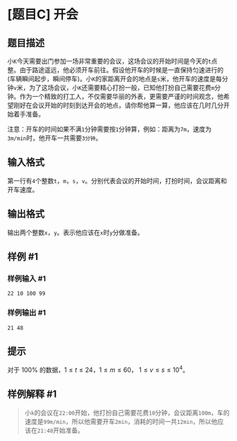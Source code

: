 # [题目C] 开会

## 题目描述

小`K`今天需要出门参加一场非常重要的会议，这场会议的开始时间是今天的`t`点整。由于路途遥远，他必须开车前往。假设他开车的时候是一直保持匀速进行的(车辆瞬间起步，瞬间停车)。小`K`的家距离开会的地点是`s`米，他开车的速度是每分钟`v`米，为了这场会议，小`K`还需要精心打扮一般，已知他打扮自己需要花费`m`分钟。作为一个精致的打工人，不仅需要华丽的外表，更需要严谨的时间观念，他希望刚好在会议开始的时刻到达开会的地点，请你帮他算一算，他应该在几时几分开始着手准备。

注意：开车的时间如果不满`1`分钟需要按`1`分钟算，例如：距离为`7m`，速度为`3m/min`时，他开车一共需要`3分钟`。

## 输入格式

第一行有`4`个整数`t`，`m`，`s`，`v`。分别代表会议的开始时间，打扮时间，会议距离和开车速度。

## 输出格式

输出两个整数`x`，`y`。表示他应该在`x`时`y`分做准备。

## 样例 #1

### 样例输入 #1

```
22 10 100 99
```

### 样例输出 #1

```
21 48
```

## 提示

对于 $100\%$ 的数据，$1 \le t \le 24$，$1 \leq m \leq 60$， $1 \leq v \leq s \leq 10^4$。

## 样例解释 #1

>  小`k`的会议在`22:00`开始，他打扮自己需要花费`10`分钟，会议距离`100m`，车的速度是`99m/min`，所以他需要开车`2min`，消耗的时间一共`12min`，所以他应该在`21:48`开始准备。
